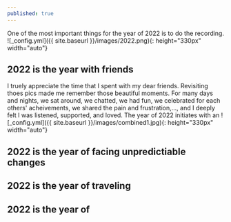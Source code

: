 ```yaml
---
published: true
---
```


One of the most important things for the year of 2022 is to do the recording.
![_config.yml]({{ site.baseurl }}/images/2022.png){: height="330px" width="auto"}
## 2022 is the year with friends
I truely appreciate the time that I spent with my dear friends. Revisiting thoes pics made me remember those beautiful moments. For many days and nights, we sat around, we chatted, we had fun, we celebrated for each others' acheivements, we shared the pain and frustration,..., and I deeply felt I was listened, supported, and loved.
The year of 2022 initiates with an 
![_config.yml]({{ site.baseurl }}/images/combined1.jpg){: height="330px" width="auto"}

## 2022 is the year of facing unpredictiable changes


## 2022 is the year of traveling

## 2022 is the year of 

